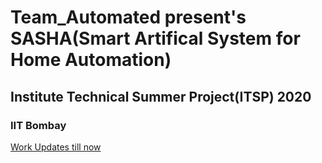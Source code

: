 # Team_Automated present's SASHA(Smart Artifical System for Home Automation)
## Institute Technical Summer Project(ITSP) 2020
### IIT Bombay

[Work Updates till now](UPDATES.md)
